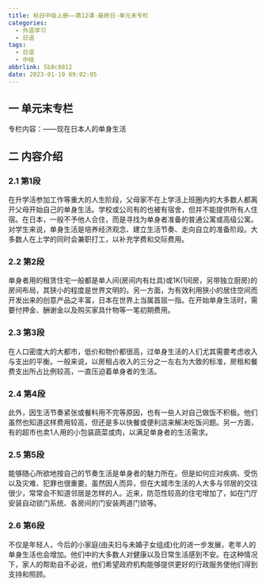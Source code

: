```yaml
---
title: 标日中级上册——第12课-最終日-单元末专栏
categories:
  - 外语学习
  - 日语
tags:
  - 日语
  - 中级
abbrlink: 5b8c8812
date: 2023-01-19 09:02:05
---
```

## 一 单元末专栏

专栏内容：——现在日本人的单身生活

<!--more-->

## 二  内容介绍

### 2.1 第1段

在升学活参加工作等重大的人生阶段，父母家不在上学活上班圈内的大多数人都离开父母开始自己的单身生活。学校或公司有的也被有宿舍，但并不能提供所有人住宿。在日本，一般不予他人合住，而是寻找为单身者准备的普通公寓或高级公寓。对学生来说，单身生活是培养经济观念、建立生活节奏、走向自立的准备阶段。大多数人在上学的同时会兼职打工，以补充学费和交际费用。

### 2.2 第2段

单身者用的租赁住宅一般都是单人间(房间内有灶具)或1K(1间房，另带独立厨房)的房间布局，其狭小的程度是世界文明的。另一方面，为有效利用狭小的居住空间而开发出来的创意产品之丰富，日本在世界上当属首屈一指。在开始单身生活时，需要付押金、酬谢金以及购买家具什物等一笔初期费用。

### 2.3 第3段

在人口密度大的大都市，低价和物价都很高，过单身生活的人们尤其需要考虑收入与支出的平衡。一般来说，以房租占收入的三分之一左右为大致的标准，房租和餐费支出所占比例较高，一直压迫着单身者的生活。

### 2.4 第4段

此外，因生活节奏紧张或餐料用不完等原因，也有一些人对自己做饭不积极。他们虽然也知道这样费用较高，但还是多以快餐或便利店来解决吃饭问题。另一方面，有的超市也卖1人用的小包装蔬菜或肉，以满足单身者的生活需求。

### 2.5 第5段

能够随心所欲地按自己的节奏生活是单身者的魅力所在。但是如何应对疾病、受伤以及灾难、犯罪也很重要。虽然因人而异，但在大城市生活的人大多与邻居的交往很少，常常会不知道邻居是怎样的人。近来，防范性较高的住宅增加了，如在门厅安装自动锁门系统、各房间的门安装两道门锁等。

### 2.6 第6段

不仅是年轻人，今后的小家庭(由夫妇与未婚子女组成)化的进一步发展，老年人的单身生活也会增加。他们中的大多数人对健康以及日常生活感到不安。在这种情况下，家人的帮助自不必说，他们希望政府机构能够提供更好的行政服务使他们得到支持和照顾。
